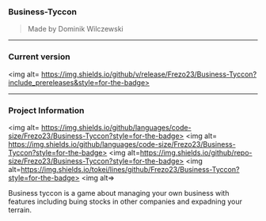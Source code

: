 ### Business-Tyccon

> Made by Dominik Wilczewski

---

### Current version

<img alt= https://img.shields.io/github/v/release/Frezo23/Business-Tyccon?include_prereleases&style=for-the-badge>

---

### Project Information

<img alt= https://img.shields.io/github/languages/code-size/Frezo23/Business-Tyccon?style=for-the-badge> <img alt= https://img.shields.io/github/languages/code-size/Frezo23/Business-Tyccon?style=for-the-badge> <img alt=https://img.shields.io/github/repo-size/Frezo23/Business-Tyccon?style=for-the-badge>  <img alt=https://img.shields.io/tokei/lines/github/Frezo23/Business-Tyccon?style=for-the-badge>  <img alt=>

Business tyccon is a game about managing your own business with features including buing stocks in other companies and expadning your terrain.
